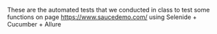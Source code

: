 These are the automated tests that we conducted in class to test some functions on page https://www.saucedemo.com/ using Selenide + Cucumber + Allure
